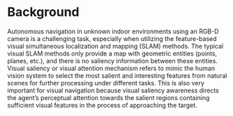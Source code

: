 Background  
====
Autonomous navigation in unknown indoor environments using an RGB-D camera is a challenging task, especially when utilizing the feature-based visual simultaneous localization and mapping (SLAM) methods. The typical visual SLAM methods only provide a map with geometric entities (points, planes, etc.), and there is no saliency information between these entities. Visual saliency or visual attention mechanism refers to mimic the human vision system to select the most salient and interesting features from natural scenes for further processing under different tasks. This is also very important for visual navigation because visual saliency awareness directs the agent’s perceptual attention towards the salient regions containing sufficient visual features in the process of approaching the target.
